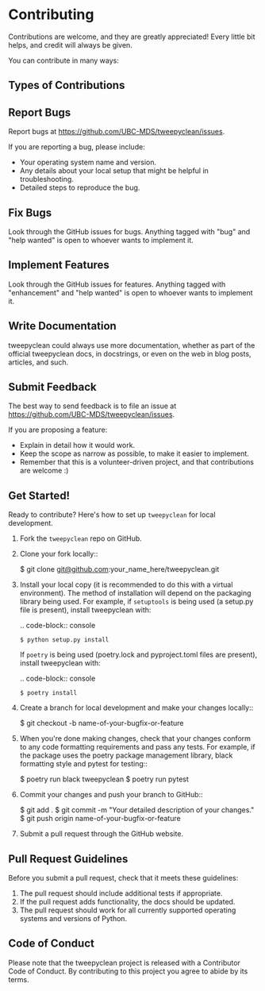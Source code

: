 


# Contributing


Contributions are welcome, and they are greatly appreciated! Every little bit
helps, and credit will always be given.

You can contribute in many ways:

Types of Contributions
----------------------

## Report Bugs


Report bugs at https://github.com/UBC-MDS/tweepyclean/issues.

If you are reporting a bug, please include:

* Your operating system name and version.
* Any details about your local setup that might be helpful in troubleshooting.
* Detailed steps to reproduce the bug.

## Fix Bugs


Look through the GitHub issues for bugs. Anything tagged with "bug" and "help
wanted" is open to whoever wants to implement it.

## Implement Features


Look through the GitHub issues for features. Anything tagged with "enhancement"
and "help wanted" is open to whoever wants to implement it.

## Write Documentation


tweepyclean could always use more documentation, whether as part of the
official tweepyclean docs, in docstrings, or even on the web in blog posts,
articles, and such.

## Submit Feedback


The best way to send feedback is to file an issue at https://github.com/UBC-MDS/tweepyclean/issues.

If you are proposing a feature:

* Explain in detail how it would work.
* Keep the scope as narrow as possible, to make it easier to implement.
* Remember that this is a volunteer-driven project, and that contributions
  are welcome :)

Get Started!
------------

Ready to contribute? Here's how to set up `tweepyclean` for local development.

1. Fork the `tweepyclean` repo on GitHub.
2. Clone your fork locally::

    $ git clone git@github.com:your_name_here/tweepyclean.git

3. Install your local copy (it is recommended to do this with a virtual environment). The method of installation will depend on the packaging library being used.
   For example, if `setuptools` is being used (a setup.py file is present), install tweepyclean with:

   .. code-block:: console

       $ python setup.py install

   If `poetry` is being used (poetry.lock and pyproject.toml files are present), install tweepyclean with:

   .. code-block:: console

       $ poetry install

4. Create a branch for local development and make your changes locally::

    $ git checkout -b name-of-your-bugfix-or-feature

5. When you're done making changes, check that your changes conform to any code formatting requirements and pass any tests.
   For example, if the package uses the poetry package management library, black formatting style and pytest for testing::

    $ poetry run black tweepyclean
    $ poetry run pytest

6. Commit your changes and push your branch to GitHub::

    $ git add .
    $ git commit -m "Your detailed description of your changes."
    $ git push origin name-of-your-bugfix-or-feature

7. Submit a pull request through the GitHub website.

Pull Request Guidelines
-----------------------

Before you submit a pull request, check that it meets these guidelines:

1. The pull request should include additional tests if appropriate.
2. If the pull request adds functionality, the docs should be updated.
3. The pull request should work for all currently supported operating systems and versions of Python.

Code of Conduct
---------------
Please note that the tweepyclean project is released with a Contributor Code of Conduct. By contributing to this project you agree to abide by its terms.
